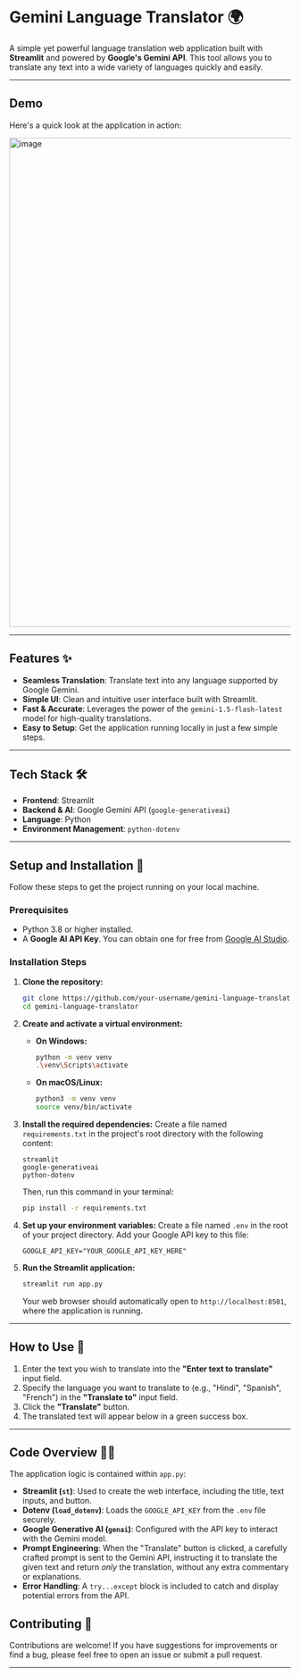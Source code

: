 # Gemini Language Translator 🌍

A simple yet powerful language translation web application built with **Streamlit** and powered by **Google's Gemini API**. This tool allows you to translate any text into a wide variety of languages quickly and easily.

[](https://www.python.org/)
[](https://streamlit.io/)
[](https://www.google.com/search?q=https://ai.google/gemini/)

-----

## Demo

Here's a quick look at the application in action:

<img width="1919" height="876" alt="image" src="https://github.com/user-attachments/assets/f58a1588-342b-4bb2-8952-778c7c7307a5" />


-----

## Features ✨

  - **Seamless Translation**: Translate text into any language supported by Google Gemini.
  - **Simple UI**: Clean and intuitive user interface built with Streamlit.
  - **Fast & Accurate**: Leverages the power of the `gemini-1.5-flash-latest` model for high-quality translations.
  - **Easy to Setup**: Get the application running locally in just a few simple steps.

-----

## Tech Stack 🛠️

  - **Frontend**: Streamlit
  - **Backend & AI**: Google Gemini API (`google-generativeai`)
  - **Language**: Python
  - **Environment Management**: `python-dotenv`

-----

## Setup and Installation 🚀

Follow these steps to get the project running on your local machine.

### Prerequisites

  - Python 3.8 or higher installed.
  - A **Google AI API Key**. You can obtain one for free from [Google AI Studio](https://aistudio.google.com/app/apikey).

### Installation Steps

1.  **Clone the repository:**

    ```bash
    git clone https://github.com/your-username/gemini-language-translator.git
    cd gemini-language-translator
    ```

2.  **Create and activate a virtual environment:**

      - **On Windows:**
        ```bash
        python -m venv venv
        .\venv\Scripts\activate
        ```
      - **On macOS/Linux:**
        ```bash
        python3 -m venv venv
        source venv/bin/activate
        ```

3.  **Install the required dependencies:**
    Create a file named `requirements.txt` in the project's root directory with the following content:

    ```
    streamlit
    google-generativeai
    python-dotenv
    ```

    Then, run this command in your terminal:

    ```bash
    pip install -r requirements.txt
    ```

4.  **Set up your environment variables:**
    Create a file named `.env` in the root of your project directory. Add your Google API key to this file:

    ```
    GOOGLE_API_KEY="YOUR_GOOGLE_API_KEY_HERE"
    ```

5.  **Run the Streamlit application:**

    ```bash
    streamlit run app.py
    ```

    Your web browser should automatically open to `http://localhost:8501`, where the application is running.

-----

## How to Use 📝

1.  Enter the text you wish to translate into the **"Enter text to translate"** input field.
2.  Specify the language you want to translate to (e.g., "Hindi", "Spanish", "French") in the **"Translate to"** input field.
3.  Click the **"Translate"** button.
4.  The translated text will appear below in a green success box.

-----

## Code Overview 🧑‍💻

The application logic is contained within `app.py`:

  - **Streamlit (`st`)**: Used to create the web interface, including the title, text inputs, and button.
  - **Dotenv (`load_dotenv`)**: Loads the `GOOGLE_API_KEY` from the `.env` file securely.
  - **Google Generative AI (`genai`)**: Configured with the API key to interact with the Gemini model.
  - **Prompt Engineering**: When the "Translate" button is clicked, a carefully crafted prompt is sent to the Gemini API, instructing it to translate the given text and return *only* the translation, without any extra commentary or explanations.
  - **Error Handling**: A `try...except` block is included to catch and display potential errors from the API.

## Contributing 🤝

Contributions are welcome! If you have suggestions for improvements or find a bug, please feel free to open an issue or submit a pull request.

-----
